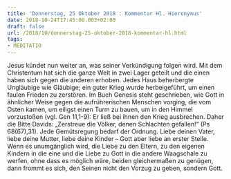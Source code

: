 ```yaml
---
title: 'Donnerstag, 25 Oktober 2018 : Kommentar Hl. Hieronymus'
date: 2018-10-24T17:45:00.003+02:00
draft: false
url: /2018/10/donnerstag-25-oktober-2018-kommentar-hl.html
tags: 
- MEDITATIO
---
```


Jesus kündet nun weiter an, was seiner Verkündigung folgen wird. Mit dem Christentum hat sich die ganze Welt in zwei Lager geteilt und die einen haben sich gegen die anderen erhoben. Jedes Haus beherbergte Ungläubige wie Gläubige; ein guter Krieg wurde herbeigeführt, um einen faulen Frieden zu zerstören. Im Buch Genesis steht geschrieben, wie Gott in ähnlicher Weise gegen die aufrührerischen Menschen vorging, die vom Osten kamen, um eiligst einen Turm zu bauen, um in den Himmel vorzustoßen (vgl. Gen 11,1-9): Er ließ bei ihnen den Krieg ausbrechen. Daher die Bitte Davids: „Zerstreue die Völker, denen Schlachten gefallen!“ (Ps 68(67),31). Jede Gemütsregung bedarf der Ordnung. Liebe deinen Vater, liebe deine Mutter, liebe deine Kinder – Gott aber liebe an erster Stelle. Wenn es unumgänglich wird, die Liebe zu den Eltern, zu den eigenen Kindern in die eine und die Liebe zu Gott in die andere Waagschale zu werfen, ohne dass es möglich wäre, beiden gleichermaßen zu genügen, dann frommt es sich, den Seinen nicht den Vorzug zu geben, sondern Gott.
